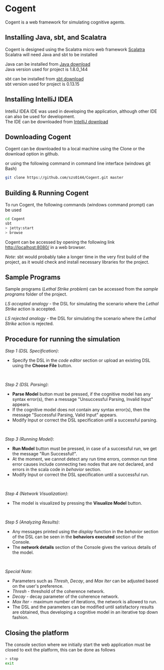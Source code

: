 # Cogent #

Cogent is a web framework for simulating cognitive agents.

## Installing Java, sbt, and Scalatra ##
Cogent is designed using the Scalatra micro web framework [Scalatra](http://scalatra.org/) <br/>
Scalatra will need Java and sbt to be installed <br/>

Java can be installed from [Java download](http://www.oracle.com/technetwork/java/javase/downloads/jdk8-downloads-2133151.html) <br/>
Java version used for project is 1.8.0_144 <br/>

sbt can be installed from [sbt download](https://www.scala-sbt.org/download.html) <br/>
sbt version used for project is 0.13.15 <br/>

## Installing IntelliJ IDEA ##
IntelliJ IDEA IDE was used in developing the application, although other IDE can also be used for development.<br/>
The IDE can be downloaded from [IntelliJ download](https://www.jetbrains.com/idea/download/)

## Downloading Cogent ##
Cogent can be downloaded to a local machine using the Clone or the download option in github. <br/>

or using the following command in command line interface (windows git Bash)<br/>

```sh
git clone https://github.com/szs0144/Cogent.git master
```

## Building & Running Cogent ##
To run Cogent, the following commands (windows command prompt) can be used

```sh
cd Cogent
sbt
> jetty:start
> browse
```
Cogent can be accessed by opening the following link [http://localhost:8080/](http://localhost:8080/) in a web browser. <br/>

*Note*: sbt would probably take a longer time in the very first build of the project, as it would check and install necessary libraries for the project.

## Sample Programs ##
Sample programs (*Lethal Strike problem*) can be accessed from the *sample programs* folder of the project.<br/>

*LS accepted analogy* - the DSL for simulating the scenario where the *Lethal Strike* action is accepted. <br/>

*LS rejected analogy* - the DSL for simulating the scenario where the *Lethal Strike* action is rejected. <br/>

## Procedure for running the simulation ##
*Step 1 (DSL Specification)*: 
* Specify the DSL in the *code editor* section or upload an existing DSL using the **Choose File** button. <br/>

<br/>

*Step 2 (DSL Parsing)*:
* **Parse Model** button must be pressed, if the cognitive model has any syntax error(s), then a message "Unsuccessful Parsing, Invalid Input" appears.<br/>
* If the cognitive model does not contain any syntax error(s), then the message "Successful Parsing, Valid Input" appears.<br/>
* Modify Input or correct the DSL specification until a successful parsing.<br/>

<br/>

*Step 3 (Running Model)*: 
* **Run Model** button must be pressed, in case of a successful run, we get the message "Run Successful!".<br/>
* At the moment, we cannot detect any run time errors, common run time error causes include connecting two nodes that are not declared, and errors in the scala code in *behavior* section.<br/>
* Modify Input or correct the DSL specification until a successful run.<br/>

<br/>

*Step 4 (Network Visualization)*:
* The model is visualized by pressing the **Visualize Model** button.<br/>

<br/>

*Step 5 (Analyzing Results)*:
* Any messages printed using the *display* function in the *behavior* section of the DSL can be seen in the **behaviors executed** section of the Console.<br/>
* The **network details** section of the Console gives the various details of the model.<br/>

<br/>

*Special Note*:
* Parameters such as *Thresh*, *Decay*, and *Max Iter* can be adjusted based on the user's preference.<br/>
* *Thresh* - threshold of the coherence network.<br/>
* *Decay*  - decay parameter of the coherence network.<br/>
* *Max Iter* - maximum number of iterations, the network is allowed to run.<br/>
* The DSL and the parameters can be modified until satisfactory results are obtained, thus developing a cognitive model in an iterative top down fashion.<br/>

## Closing the platform ##
The console section where we initially start the web application must be closed to exit the platform, this can be done as follows<br/>

```sh
> stop
exit
```